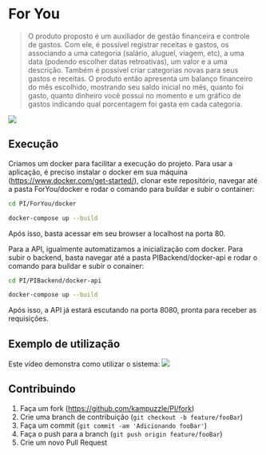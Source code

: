 # For You

> O produto proposto é um auxiliador de gestão financeira e controle de gastos. Com ele, é possível registrar receitas e gastos, os associando a uma categoria (salário, aluguel, viagem, etc), a uma data (podendo escolher datas retroativas), um valor e a uma descrição. Também é possível criar categorias novas para seus gastos e receitas. O produto então apresenta um balanço financeiro do mês escolhido, mostrando seu saldo inicial no mês, quanto foi gasto, quanto dinheiro você possui no momento e um gráfico de gastos indicando qual porcentagem foi gasta em cada categoria.

![](https://github.com/kampuzzle/PI/blob/master/exemploProjeto.gif)

## Execução

Criamos um docker para facilitar a execução do projeto. Para usar a aplicação, é preciso instalar o docker em sua máquina (https://www.docker.com/get-started/), clonar este repositório, navegar até a pasta ForYou/docker e rodar o comando para buildar e subir o container:

```sh
cd PI/ForYou/docker

docker-compose up --build
```

Após isso, basta acessar em seu browser a localhost na porta 80.

Para a API, igualmente automatizamos a inicialização com docker. Para subir o backend, basta navegar até a pasta PIBackend/docker-api e rodar o comando para buildar e subir o conainer:

```sh
cd PI/PIBackend/docker-api

docker-compose up --build
```

Após isso, a API já estará escutando na porta 8080, pronta para receber as requisições.

## Exemplo de utilização

Este vídeo demonstra como utilizar o sistema:
[![](https://img.youtube.com/vi/qCwCjdGsWWU/0.jpg)](https://youtu.be/qCwCjdGsWWU?t=62)

## Contribuindo

1. Faça um fork (<https://github.com/kampuzzle/PI/fork>)
2. Crie uma branch de contribuição (`git checkout -b feature/fooBar`)
3. Faça um commit (`git commit -am 'Adicionando fooBar'`)
4. Faça o push para a branch (`git push origin feature/fooBar`)
5. Crie um novo Pull Request
